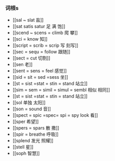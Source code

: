 ### 词根s

- [[sal ~ slat 盐]]
- [[sat satis satur 足 满  饱]]
- [[scend ~ scens = climb 爬 攀]]
- [[sci = know 知]]
- [[script = scrib = scrip 写 刻写]]
- [[sec = sequ = follow 跟随]]
- [[sect = cut 切割]]
- [[sen  老]]
- [[sent = sens = feel 感觉]]
- [[sid  = sit = sed =sess   坐]]
- [[st = sist =stat = stin  = stand 站立]]
- [[sim = sem  = simil = simul = sembl  相似 相同]]
- [[st = sist =stat = stin  = stand 站立]]
- [[sol  单独  太阳]]
- [[son = sound 音]]
- [[spect = spic =spec=  spi = spy  look 看]]
- [[sper 希望]]
- [[spers = spars 散 撒]]
- [[spir = breathe 呼吸]]
- [[splend 发光 照耀]]
- [[stell 星]]
- [[soph 智慧]]